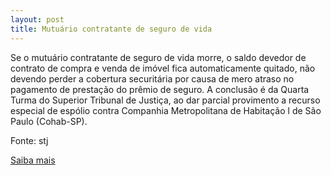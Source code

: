 ```yaml
---
layout: post
title: Mutuário contratante de seguro de vida
---
```

<p>Se o mutuário contratante de seguro de vida morre, o saldo devedor de contrato de compra e venda de imóvel fica automaticamente quitado, não devendo perder a cobertura securitária por causa de mero atraso no pagamento de prestação do prêmio de seguro. A conclusão é da Quarta Turma do Superior Tribunal de Justiça, ao dar parcial provimento a recurso especial de espólio contra Companhia Metropolitana de Habitação l de São Paulo (Cohab-SP).</p><p>Fonte: stj</p><p><a href="http://www.stj.jus.br/portal_stj/publicacao/engine.wsp?tmp.area=398&tmp.texto=92689" target="_blank">Saiba mais </a></p>
